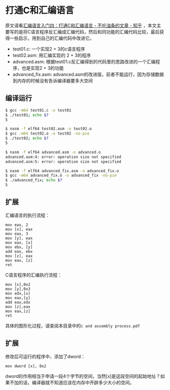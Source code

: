 # 打通C和汇编语言

原文请看[汇编语言入门四：打通C和汇编语言 - 不吃油条的文章 - 知乎](https://zhuanlan.zhihu.com/p/23779935) ，本文主要写的是将C语言程序反汇编成汇编代码，然后和同功能的汇编代码比较，最后获得一些启示，用到自己的汇编代码中改进它。

- test01.c: 一个实现2 + 3的c语言程序
- test02.asm: 用汇编实现的 2 + 3的程序
- advanced.asm: 根据test01.c反汇编得到的代码里的思路改进的一个汇编程序，也是实现2 + 3的功能
- advanced_fix.asm: advanced.asm的改进版，前者不能运行，因为存储数据到内存的时候没有告诉编译器要多大空间

## 编译运行

```bash
$ gcc -m64 test01.c -o test01
$ ./test01; echo $?
5

$ nasm -f elf64 test02.asm -o test02.o
$ gcc -m64 test02.o -o test02 -no-pie
$ ./test02; echo $?
5

$ nasm -f elf64 advanced.asm -o advanced.o
advanced.asm:4: error: operation size not specified
advanced.asm:5: error: operation size not specified

$ nasm -f elf64 advanced_fix.asm -o advanced_fix.o
$ gcc -m64 advanced_fix.o -o advanced_fix -no-pie
$ ./advanced_fix; echo $?
5
```

## 扩展

汇编语言的执行流程：

```assembly
mov eax, 2
mov [x], eax
mov eax, 3
mov [y], eax
mov eax, [x]
mov ebx, [y]
add eax, ebx
mov [z], eax
mov eax, [z]
ret
```

C语言程序的汇编执行流程：

```assembly
mov [x],0x2
mov [y],0x3
mov edx,[x]
mov eax,[y]
add eax,edx
mov [z],eax
mov eax,[z]
ret
```

具体的图形化过程，请查阅本目录中的`c and assembly process.pdf`

## 扩展

修改后可运行的程序中，添加了dword：

```assembly
mov dword [x], 0x2
```

dword的作用相当于申请一段4个字节的空间，当然[x]是这段空间的起始地址？如果不加的话，编译器就不知道应该在内存中开辟多少大小的空间。